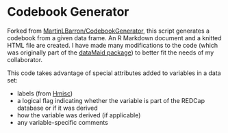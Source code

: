# Codebook Generator

Forked from [MartinLBarron/CodebookGenerator](https://github.com/MartinLBarron/CodebookGenerator), this script generates a codebook from a given data frame. An R Markdown document and a knitted HTML file are created. I have made many modifications to the code (which was originally part of the [dataMaid package](https://github.com/ekstroem/dataMaid)) to better fit the needs of my collaborator.

This code takes advantage of special attributes added to variables in a data set: 

- labels (from [Hmisc](https://github.com/harrelfe/Hmisc))
- a logical flag indicating whether the variable is part of the REDCap database or if it was derived
- how the variable was derived (if applicable)
- any variable-specific comments